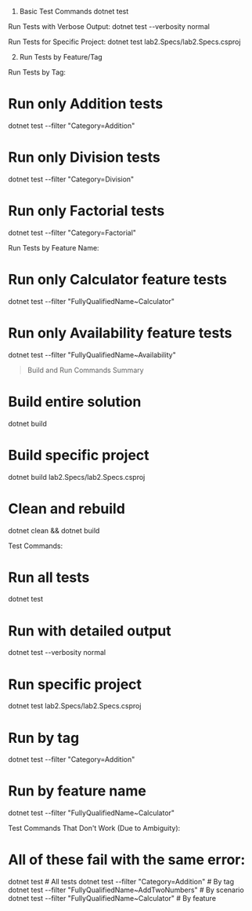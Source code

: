 1. Basic Test Commands
dotnet test

Run Tests with Verbose Output:
dotnet test --verbosity normal

Run Tests for Specific Project:
dotnet test lab2.Specs/lab2.Specs.csproj

2. Run Tests by Feature/Tag

Run Tests by Tag:
# Run only Addition tests
dotnet test --filter "Category=Addition"

# Run only Division tests  
dotnet test --filter "Category=Division"

# Run only Factorial tests
dotnet test --filter "Category=Factorial"

Run Tests by Feature Name:
# Run only Calculator feature tests
dotnet test --filter "FullyQualifiedName~Calculator"

# Run only Availability feature tests
dotnet test --filter "FullyQualifiedName~Availability"

>Build and Run Commands Summary
# Build entire solution
dotnet build

# Build specific project
dotnet build lab2.Specs/lab2.Specs.csproj

# Clean and rebuild
dotnet clean && dotnet build

Test Commands:
# Run all tests
dotnet test

# Run with detailed output
dotnet test --verbosity normal

# Run specific project
dotnet test lab2.Specs/lab2.Specs.csproj

# Run by tag
dotnet test --filter "Category=Addition"

# Run by feature name
dotnet test --filter "FullyQualifiedName~Calculator"


Test Commands That Don't Work (Due to Ambiguity):
# All of these fail with the same error:
dotnet test                                    # All tests
dotnet test --filter "Category=Addition"      # By tag
dotnet test --filter "FullyQualifiedName~AddTwoNumbers"  # By scenario
dotnet test --filter "FullyQualifiedName~Calculator"     # By feature

